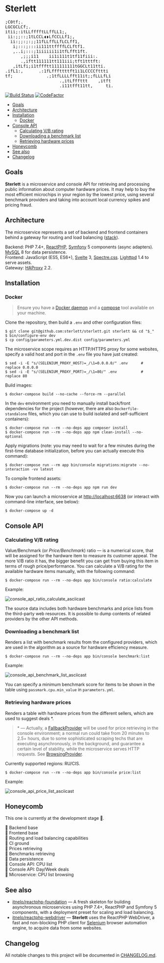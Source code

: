 
# Sterlett

<pre>
;C0tf;.
LGCGCLCf;.
itii;:itLLfffftLLffLL1;,
 ii:;;::;1tLCCL◖◗LfCCLLf1;,
  ii:;;:;:;;11fLLffLLfLCLff1,
   i;:::;:::ii111ttffffLCLftf1.
   ,..i;:::;1iiiiii1i1tfLfft1ft.
      ,;;;i11    ii1i111t1tf11fiii:.
      .,iftt111111tt111iii;tft1tttft:
   ,itLfi;i1tffftt111111111tGGCLt11tti.
.ifL1:,      .:1fLfffttttft1i1LCCCCfttti
tf;             .;1tfLLLLfft11it;;fLLLfLi
                     .,itLfffttt    ,itft
                     .i11tfft11tt,     ti.
</pre>

[![Build Status](https://travis-ci.com/sterlett/sterlett.svg?branch=0.x)](https://travis-ci.com/sterlett/sterlett)
[![CodeFactor](https://www.codefactor.io/repository/github/sterlett/sterlett/badge/0.x)](https://www.codefactor.io/repository/github/sterlett/sterlett/overview/0.x)

- [Goals](#goals)
- [Architecture](#architecture)
- [Installation](#installation)
    - [Docker](#docker)
- [Console API](#console-api)
    - [Calculating V/B rating](#calculating-vb-rating)
    - [Downloading a benchmark list](#downloading-a-benchmark-list)
    - [Retrieving hardware prices](#retrieving-hardware-prices)
- [Honeycomb](#honeycomb)
- [See also](#see-also)
- [Changelog](#changelog)

## Goals

**Sterlett** is a microservice and console API for retrieving and processing public information
about computer hardware prices. It may help to buy the most efficient microchips in your region
by the lowest price, using several benchmark providers and taking into account local currency spikes
and pricing fraud.

## Architecture

The microservice represents a set of backend and frontend containers behind a gateway
for routing and load balancing ([stack](https://github.com/itnelo/reactphp-foundation#docker-swarm)).

Backend: PHP 7.4+, [ReactPHP](https://github.com/reactphp/reactphp), 
[Symfony](https://github.com/symfony/symfony) 5 components (async adapters).
[MySQL](https://dev.mysql.com/doc/refman/8.0/en) 8 for data persistence. \
Frontend: JavaScript (ES5, ES6+), [Svelte](https://github.com/sveltejs/svelte) 3,
[Spectre.css](https://github.com/picturepan2/spectre). [Lighttpd](https://lighttpd.net) 1.4 to serve assets. \
Gateway: [HAProxy](https://www.haproxy.com) 2.2.

## Installation

### Docker

> Ensure you have a [Docker daemon](https://docs.docker.com/get-docker) and a [compose](https://docs.docker.com/compose)
> tool available on your machine.

Clone the repository, then build a `.env` and other configuration files:

```
$ git clone git@github.com:sterlett/sterlett.git sterlett && cd "$_"
$ bin/configure-env dev
$ cp config/parameters.yml.dev.dist config/parameters.yml
```

The microservice scope requires an HTTP/HTTPS proxy for some websites, specify a valid host and port in the `.env` file
you have just created:

```
$ sed -i -E "s/(SELENIUM_PROXY_HOST)=_/\1=0.0.0.0/" .env      # replace 0.0.0.0
$ sed -i -E "s/(SELENIUM_PROXY_PORT)=_/\1=80/" .env           # replace 80
```

Build images:

```
$ docker-compose build --no-cache --force-rm --parallel
```

In the `dev` environment you need to manually install back/front dependencies for the project (however, there are also
`Dockerfile-standalone` files, which you can use to build isolated and self-sufficient containers):

```
$ docker-compose run --rm --no-deps app composer install
$ docker-compose run --rm --no-deps app npm clean-install --no-optional
```

Apply migrations (note: you may need to wait for a few minutes during the first-time database initialization, before
you can actually execute this command):

```
$ docker-compose run --rm app bin/console migrations:migrate --no-interaction -vv latest
```

To compile frontend assets:

```
$ docker-compose run --rm --no-deps app npm run dev
```

Now you can launch a microservice at [http://localhost:6638](http://localhost:6638/stats) (or interact with
command-line interface, see below):

```
$ docker-compose up -d
```

## Console API

### Calculating V/B rating

Value/Benchmark (or _Price/Benchmark_) ratio — is a numerical score, that will be assigned for the hardware item to
measure its customer appeal. The more V/B ratio it has, the bigger benefit you can get from buying this item in
terms of rough price/performance. You can calculate a V/B rating for the available hardware items manually, with the
following command:

```
$ docker-compose run --rm --no-deps app bin/console ratio:calculate
```

Example:

![console_api_ratio_calculate_asciicast](.github/images/console-api-ratio-calculate.gif)

The source data includes both hardware benchmarks and price lists from the third-party web resources. It is possible to
dump contents of related providers by the other API methods.

### Downloading a benchmark list

Renders a list with benchmark results from the configured providers, which are used in the algorithm as a source
for hardware efficiency measure.

```
$ docker-compose run --rm --no-deps app bin/console benchmark:list
```

Example:

![console_api_benchmark_list_asciicast](.github/images/console-api-benchmark-list.gif)

You can specify a minimum benchmark score for items to be shown in the table using `passmark.cpu.min_value` in 
`parameters.yml`.

### Retrieving hardware prices

Renders a table with hardware prices from the different sellers, which are used to suggest deals *.

> \* — Actually, a [FallbackProvider](src/back/Hardware/Price/Provider/HardPrice/FallbackProvider.php) will be used for
> price retrieving in the console environment; a normal run could take from 20 minutes to 2.5+ hours, due to some
> sophisticated scraping techs that are executing asynchronously, in the background, and guarantee a certain level of
> stability, while the microservice serves HTTP requests. See [BrowsingProvider](src/back/Hardware/Price/Provider/HardPrice/BrowsingProvider.php).

Currently supported regions: RU/CIS.

```
$ docker-compose run --rm --no-deps app bin/console price:list
```

Example:

![console_api_price_list_asciicast](.github/images/console-api-price-list.gif)

## Honeycomb

This one is currently at the development stage :honeybee:.

:honey_pot: Backend base \
:honey_pot: Frontend base \
:honey_pot: Routing and load balancing capabilities \
:honey_pot: CI ground \
:honey_pot: Prices retrieving \
:honey_pot: Benchmarks retrieving \
:honey_pot: Data persistence \
:honey_pot: Console API: CPU list \
:black_square_button: Console API: Day/Week deals \
:black_square_button: Microservice: CPU list browsing

## See also

- [itnelo/reactphp-foundation](https://github.com/itnelo/reactphp-foundation) — A fresh skeleton
for building asynchronous microservices using PHP 7.4+, ReactPHP and Symfony 5 components,
with a deployment preset for scaling and load balancing.
- [itnelo/reactphp-webdriver](https://github.com/itnelo/reactphp-webdriver) — **Sterlett** uses the ReactPHP WebDriver,
a fast and non-blocking PHP client for [Selenium](https://www.selenium.dev) browser automation engine,
to acquire data from some websites.

## Changelog

All notable changes to this project will be documented in [CHANGELOG.md](CHANGELOG.md).